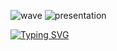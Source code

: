 ![wave](https://github.com/z-bj/z-bj/blob/master/img/giphy.gif)
![presentation](https://github.com/z-bj/z-bj/blob/master/img/Gitprofil1.webp)

[![Typing SVG](https://readme-typing-svg.herokuapp.com?font=Montserrat&size=65&duration=4000&color=004C9C&vCenter=true&width=2000&height=200&lines=Thanks+for+watching+and+I+will+see+you+on+our+next+call+%F0%9F%93%9E;%F0%9F%93%85Book+it+through+my+Calendly+%F0%9F%91%88)](#)


